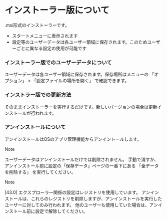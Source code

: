 # インストーラー版について

.msi形式のインストーラーです。

* スタートメニューに表示されます
* 設定等のユーザーデータは各ユーザー領域に保存されます。このためユーザーごとに異なる設定の使用が可能です

### インストーラー版でのユーザーデータについて

ユーザーデータは各ユーザー領域に保存されます。保存場所はメニューの 「オプション」 > 「設定ファイルの場所を開く」 で確認できます。

### インストラー版での更新方法

そのままインストーラーを実行するだけです。新しいバージョンの場合は更新インストールが行われます。

### アンインストールについて

アンインストールはOSのアプリ管理機能からアンイントールします。

> [!NOTE]  
> ユーザーデータはアンインストールだけでは削除されません。
> 手動で消すか、アンインストール前に設定の「保存データ」ページの一番下にある 「全データを削除する」 を実行してください。

> [!NOTE]  
> [43.0] エクスプローラー関係の設定はレジストリを使用しています。
> アンインストールは、これらのレジストリを削除しますが、アンインストールを実行したユーザーに対してのみ行われます。
> 他のユーザーも使用していた場合は、アンインストール前に設定で解除してください。
